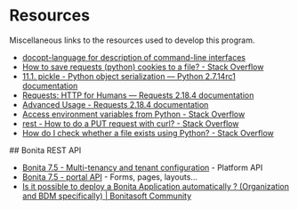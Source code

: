 # Resources

Miscellaneous links to the resources used to develop this program.

- [docopt-language for description of command-line interfaces](http://docopt.org/)
- [How to save requests (python) cookies to a file? - Stack Overflow](https://stackoverflow.com/questions/13030095/how-to-save-requests-python-cookies-to-a-file)
 - [11.1. pickle - Python object serialization — Python 2.7.14rc1 documentation](https://docs.python.org/2/library/pickle.html)
- [Requests: HTTP for Humans — Requests 2.18.4 documentation](http://docs.python-requests.org/en/master/)
- [Advanced Usage - Requests 2.18.4 documentation](http://docs.python-requests.org/en/master/user/advanced/)
- [Access environment variables from Python - Stack Overflow](https://stackoverflow.com/questions/4906977/access-environment-variables-from-python)
- [rest - How to do a PUT request with curl? - Stack Overflow](https://stackoverflow.com/questions/13782198/how-to-do-a-put-request-with-curl)
- [How do I check whether a file exists using Python? - Stack Overflow](https://stackoverflow.com/questions/82831/how-do-i-check-whether-a-file-exists-using-python)

## Bonita REST API

- [Bonita 7.5 - Multi-tenancy and tenant configuration](https://documentation.bonitasoft.com/?page=multi-tenancy-and-tenant-configuration) - Platform API
- [Bonita 7.5 - portal API](https://documentation.bonitasoft.com/?page=portal-api) - Forms, pages, layouts...
- [Is it possible to deploy a Bonita Application automatically ? (Organization and BDM specifically) | Bonitasoft Community](https://community.bonitasoft.com/questions-and-answers/it-possible-deploy-bonita-application-automatically-organization-and-bdm)
